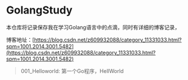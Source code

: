 # GolangStudy
 本仓库将记录保存我在学习Golang语言中的点滴，同时有详细的博客记录，

博客地址：[https://blog.csdn.net/z609932088/category_11331033.html?spm=1001.2014.3001.5482](https://blog.csdn.net/z609932088/category_11331033.html?spm=1001.2014.3001.5482)

> 001_Helloworld: 第一个Go程序，HellWorld

